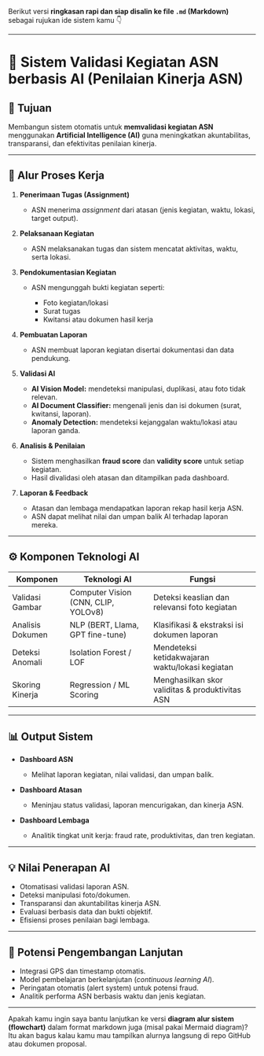 Berikut versi **ringkasan rapi dan siap disalin ke file `.md` (Markdown)** sebagai rujukan ide sistem kamu 👇

---

# 🧠 Sistem Validasi Kegiatan ASN berbasis AI (Penilaian Kinerja ASN)

## 🎯 **Tujuan**

Membangun sistem otomatis untuk **memvalidasi kegiatan ASN** menggunakan **Artificial Intelligence (AI)** guna meningkatkan akuntabilitas, transparansi, dan efektivitas penilaian kinerja.

---

## 🔁 **Alur Proses Kerja**

1. **Penerimaan Tugas (Assignment)**

   * ASN menerima *assignment* dari atasan (jenis kegiatan, waktu, lokasi, target output).

2. **Pelaksanaan Kegiatan**

   * ASN melaksanakan tugas dan sistem mencatat aktivitas, waktu, serta lokasi.

3. **Pendokumentasian Kegiatan**

   * ASN mengunggah bukti kegiatan seperti:

     * Foto kegiatan/lokasi
     * Surat tugas
     * Kwitansi atau dokumen hasil kerja

4. **Pembuatan Laporan**

   * ASN membuat laporan kegiatan disertai dokumentasi dan data pendukung.

5. **Validasi AI**

   * **AI Vision Model:** mendeteksi manipulasi, duplikasi, atau foto tidak relevan.
   * **AI Document Classifier:** mengenali jenis dan isi dokumen (surat, kwitansi, laporan).
   * **Anomaly Detection:** mendeteksi kejanggalan waktu/lokasi atau laporan ganda.

6. **Analisis & Penilaian**

   * Sistem menghasilkan **fraud score** dan **validity score** untuk setiap kegiatan.
   * Hasil divalidasi oleh atasan dan ditampilkan pada dashboard.

7. **Laporan & Feedback**

   * Atasan dan lembaga mendapatkan laporan rekap hasil kerja ASN.
   * ASN dapat melihat nilai dan umpan balik AI terhadap laporan mereka.

---

## ⚙️ **Komponen Teknologi AI**

| Komponen         | Teknologi AI                        | Fungsi                                          |
| ---------------- | ----------------------------------- | ----------------------------------------------- |
| Validasi Gambar  | Computer Vision (CNN, CLIP, YOLOv8) | Deteksi keaslian dan relevansi foto kegiatan    |
| Analisis Dokumen | NLP (BERT, Llama, GPT fine-tune)    | Klasifikasi & ekstraksi isi dokumen laporan     |
| Deteksi Anomali  | Isolation Forest / LOF              | Mendeteksi ketidakwajaran waktu/lokasi kegiatan |
| Skoring Kinerja  | Regression / ML Scoring             | Menghasilkan skor validitas & produktivitas ASN |

---

## 📊 **Output Sistem**

* **Dashboard ASN**

  * Melihat laporan kegiatan, nilai validasi, dan umpan balik.

* **Dashboard Atasan**

  * Meninjau status validasi, laporan mencurigakan, dan kinerja ASN.

* **Dashboard Lembaga**

  * Analitik tingkat unit kerja: fraud rate, produktivitas, dan tren kegiatan.

---

## 💡 **Nilai Penerapan AI**

* Otomatisasi validasi laporan ASN.
* Deteksi manipulasi foto/dokumen.
* Transparansi dan akuntabilitas kinerja ASN.
* Evaluasi berbasis data dan bukti objektif.
* Efisiensi proses penilaian bagi lembaga.

---

## 🧩 **Potensi Pengembangan Lanjutan**

* Integrasi GPS dan timestamp otomatis.
* Model pembelajaran berkelanjutan (*continuous learning AI*).
* Peringatan otomatis (alert system) untuk potensi fraud.
* Analitik performa ASN berbasis waktu dan jenis kegiatan.

---

Apakah kamu ingin saya bantu lanjutkan ke versi **diagram alur sistem (flowchart)** dalam format markdown juga (misal pakai Mermaid diagram)?
Itu akan bagus kalau kamu mau tampilkan alurnya langsung di repo GitHub atau dokumen proposal.
